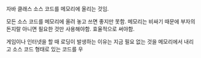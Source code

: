 자바 클래스 소스 코드를 메모리에 올리는 것임.

모든 소스 코드를 메모리에 올려 놓고 쓰면 좋지만 못함. 
메모리는 비싸기 때문에 부자의 돈지랄 아니면 필요한 것만 사용해야함.
효율적으로 써야함.

게임이나 인터넷을 할 때 로딩이 발생하는 이유는 지금 필요 없는 것을 메모리에서 내리고 소스 코드 형태로 있는 코드를 우
